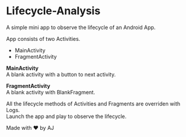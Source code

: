 # Lifecycle-Analysis

A simple mini app to observe the lifecycle of an Android App.  
  
App consists of two Activities.  
 - MainActivity
 - FragmentActivity
  
**MainActivity**  
A blank activity with a button to next activity.  
  
**FragmentActivity**  
A blank activity with BlankFragment.  
  
All the lifecycle methods of Activities and Fragments are overriden with Logs.  
Launch the app and play to observe the lifecycle.  

Made with ❤️ by AJ
